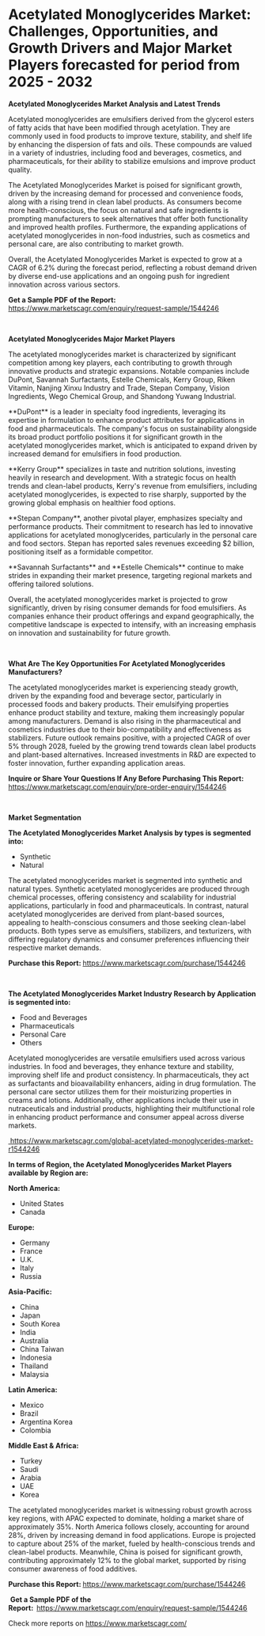 <p><h1>Acetylated Monoglycerides Market: Challenges, Opportunities, and Growth Drivers and Major Market Players forecasted for period from 2025 - 2032</h1></p><p><strong>Acetylated Monoglycerides Market Analysis and Latest Trends</strong></p>
<p><p>Acetylated monoglycerides are emulsifiers derived from the glycerol esters of fatty acids that have been modified through acetylation. They are commonly used in food products to improve texture, stability, and shelf life by enhancing the dispersion of fats and oils. These compounds are valued in a variety of industries, including food and beverages, cosmetics, and pharmaceuticals, for their ability to stabilize emulsions and improve product quality.</p><p>The Acetylated Monoglycerides Market is poised for significant growth, driven by the increasing demand for processed and convenience foods, along with a rising trend in clean label products. As consumers become more health-conscious, the focus on natural and safe ingredients is prompting manufacturers to seek alternatives that offer both functionality and improved health profiles. Furthermore, the expanding applications of acetylated monoglycerides in non-food industries, such as cosmetics and personal care, are also contributing to market growth.</p><p>Overall, the Acetylated Monoglycerides Market is expected to grow at a CAGR of 6.2% during the forecast period, reflecting a robust demand driven by diverse end-use applications and an ongoing push for ingredient innovation across various sectors.</p></p>
<p><strong>Get a Sample PDF of the Report:&nbsp;</strong> <a href="https://www.marketscagr.com/enquiry/request-sample/1544246?utm_campaign=2444&utm_medium=2&utm_source=Github&utm_content=ia&utm_term=05032025&utm_id=acetylated-monoglycerides">https://www.marketscagr.com/enquiry/request-sample/1544246</a></p>
<p>&nbsp;</p>
<p><strong>Acetylated Monoglycerides Major Market Players</strong></p>
<p><p>The acetylated monoglycerides market is characterized by significant competition among key players, each contributing to growth through innovative products and strategic expansions. Notable companies include DuPont, Savannah Surfactants, Estelle Chemicals, Kerry Group, Riken Vitamin, Nanjing Xinxu Industry and Trade, Stepan Company, Vision Ingredients, Wego Chemical Group, and Shandong Yuwang Industrial.</p><p>**DuPont** is a leader in specialty food ingredients, leveraging its expertise in formulation to enhance product attributes for applications in food and pharmaceuticals. The company's focus on sustainability alongside its broad product portfolio positions it for significant growth in the acetylated monoglycerides market, which is anticipated to expand driven by increased demand for emulsifiers in food production.</p><p>**Kerry Group** specializes in taste and nutrition solutions, investing heavily in research and development. With a strategic focus on health trends and clean-label products, Kerry's revenue from emulsifiers, including acetylated monoglycerides, is expected to rise sharply, supported by the growing global emphasis on healthier food options.</p><p>**Stepan Company**, another pivotal player, emphasizes specialty and performance products. Their commitment to research has led to innovative applications for acetylated monoglycerides, particularly in the personal care and food sectors. Stepan has reported sales revenues exceeding $2 billion, positioning itself as a formidable competitor.</p><p>**Savannah Surfactants** and **Estelle Chemicals** continue to make strides in expanding their market presence, targeting regional markets and offering tailored solutions. </p><p>Overall, the acetylated monoglycerides market is projected to grow significantly, driven by rising consumer demands for food emulsifiers. As companies enhance their product offerings and expand geographically, the competitive landscape is expected to intensify, with an increasing emphasis on innovation and sustainability for future growth.</p></p>
<p>&nbsp;</p>
<p><strong>What Are The Key Opportunities For Acetylated Monoglycerides Manufacturers?</strong></p>
<p><p>The acetylated monoglycerides market is experiencing steady growth, driven by the expanding food and beverage sector, particularly in processed foods and bakery products. Their emulsifying properties enhance product stability and texture, making them increasingly popular among manufacturers. Demand is also rising in the pharmaceutical and cosmetics industries due to their bio-compatibility and effectiveness as stabilizers. Future outlook remains positive, with a projected CAGR of over 5% through 2028, fueled by the growing trend towards clean label products and plant-based alternatives. Increased investments in R&D are expected to foster innovation, further expanding application areas.</p></p>
<p><strong>Inquire or Share Your Questions If Any Before Purchasing This Report:</strong> <a href="https://www.marketscagr.com/enquiry/pre-order-enquiry/1544246?utm_campaign=2444&utm_medium=2&utm_source=Github&utm_content=ia&utm_term=05032025&utm_id=acetylated-monoglycerides">https://www.marketscagr.com/enquiry/pre-order-enquiry/1544246</a></p>
<p>&nbsp;</p>
<p><strong>Market Segmentation</strong></p>
<p><strong>The Acetylated Monoglycerides Market Analysis by types is segmented into:</strong></p>
<p><ul><li>Synthetic</li><li>Natural</li></ul></p>
<p><p>The acetylated monoglycerides market is segmented into synthetic and natural types. Synthetic acetylated monoglycerides are produced through chemical processes, offering consistency and scalability for industrial applications, particularly in food and pharmaceuticals. In contrast, natural acetylated monoglycerides are derived from plant-based sources, appealing to health-conscious consumers and those seeking clean-label products. Both types serve as emulsifiers, stabilizers, and texturizers, with differing regulatory dynamics and consumer preferences influencing their respective market demands.</p></p>
<p><strong>Purchase this Report:&nbsp;</strong><a href="https://www.marketscagr.com/purchase/1544246?utm_campaign=2444&utm_medium=2&utm_source=Github&utm_content=ia&utm_term=05032025&utm_id=acetylated-monoglycerides">https://www.marketscagr.com/purchase/1544246</a></p>
<p>&nbsp;</p>
<p><strong>The Acetylated Monoglycerides Market Industry Research by Application is segmented into:</strong></p>
<p><ul><li>Food and Beverages</li><li>Pharmaceuticals</li><li>Personal Care</li><li>Others</li></ul></p>
<p><p>Acetylated monoglycerides are versatile emulsifiers used across various industries. In food and beverages, they enhance texture and stability, improving shelf life and product consistency. In pharmaceuticals, they act as surfactants and bioavailability enhancers, aiding in drug formulation. The personal care sector utilizes them for their moisturizing properties in creams and lotions. Additionally, other applications include their use in nutraceuticals and industrial products, highlighting their multifunctional role in enhancing product performance and consumer appeal across diverse markets.</p></p>
<p><a href="https://www.marketscagr.com/global-acetylated-monoglycerides-market-r1544246?utm_campaign=2444&utm_medium=2&utm_source=Github&utm_content=ia&utm_term=05032025&utm_id=acetylated-monoglycerides">&nbsp;https://www.marketscagr.com/global-acetylated-monoglycerides-market-r1544246</a></p>
<p><strong>In terms of Region, the Acetylated Monoglycerides Market Players available by Region are:</strong></p>
<p>
    <p> <strong> North America: </strong>
        <ul>
            <li>United States</li>
            <li>Canada</li>
        </ul>
        </p> 
    <p> <strong> Europe: </strong>
        <ul>
            <li>Germany</li>
            <li>France</li>
            <li>U.K.</li>
            <li>Italy</li>
            <li>Russia</li>
        </ul>
        </p> 
    <p> <strong> Asia-Pacific: </strong>
        <ul>
            <li>China</li>
            <li>Japan</li>
            <li>South Korea</li>
            <li>India</li>
            <li>Australia</li>
            <li>China Taiwan</li>
            <li>Indonesia</li>
            <li>Thailand</li>
            <li>Malaysia</li>
        </ul>
        </p> 
    <p> <strong> Latin America: </strong>
        <ul>
            <li>Mexico</li>
            <li>Brazil</li>
            <li>Argentina Korea</li>
            <li>Colombia</li>
        </ul>
        </p> 
    <p> <strong> Middle East & Africa: </strong>
        <ul>
            <li>Turkey</li>
            <li>Saudi</li>
            <li>Arabia</li>
            <li>UAE</li>
            <li>Korea</li>
        </ul>
    </p>
    </p>
<p><p>The acetylated monoglycerides market is witnessing robust growth across key regions, with APAC expected to dominate, holding a market share of approximately 35%. North America follows closely, accounting for around 28%, driven by increasing demand in food applications. Europe is projected to capture about 25% of the market, fueled by health-conscious trends and clean-label products. Meanwhile, China is poised for significant growth, contributing approximately 12% to the global market, supported by rising consumer awareness of food additives.</p></p>
<p><strong>Purchase this Report: </strong><a href="https://www.marketscagr.com/purchase/1544246?utm_campaign=2444&utm_medium=2&utm_source=Github&utm_content=ia&utm_term=05032025&utm_id=acetylated-monoglycerides">https://www.marketscagr.com/purchase/1544246</a></p>
<p>&nbsp;<strong>Get a Sample PDF of the Report:&nbsp;&nbsp;</strong><a href="https://www.marketscagr.com/enquiry/request-sample/1544246?utm_campaign=2444&utm_medium=2&utm_source=Github&utm_content=ia&utm_term=05032025&utm_id=acetylated-monoglycerides">https://www.marketscagr.com/enquiry/request-sample/1544246</a></p>
<p><strong></strong></p>
<p>Check more reports on <a href="https://www.marketscagr.com/?utm_campaign=2444&utm_medium=2&utm_source=Github&utm_content=ia&utm_term=05032025&utm_id=acetylated-monoglycerides">https://www.marketscagr.com/</a></p>